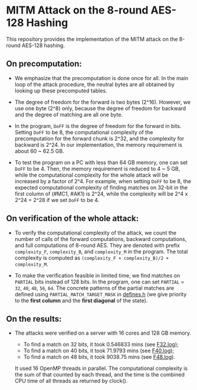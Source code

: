 # MITM Attack on the 8-round AES-128 Hashing

This repository provides the implementation of the MITM attack on the 8-round AES-128 hashing.

## On precomputation:

* We emphasize that the precomputation is done once for all. In the main loop of the attack procedure, the neutral bytes are all obtained by looking up these precomputed tables.

* The degree of freedom for the forward is two bytes (2^16). However, we use one byte (2^8) only, because the degree of freedom for backward and the degree of matching are all one byte. 

* In the program, `DoFF` is the degree of freedom for the forward in bits. Setting `DoFF` to be 8, the computational complexity of the precomputation for the forward chunk is 2^32, and the complexity for backward is 2^24. In our implementation, the memory requirement is about 60 ~ 62.5 GB. 

* To test the program on a PC with less than 64 GB memory, one can set `DoFF` to be 4. Then, the memory requirement is reduced to 4 ~ 5 GB, while the computational complexity for the whole attack will be increased by a factor of 2^4. For example,  when setting `DoFF` to be 8, the expected computational complexity of finding matches on 32-bit in the first column of (#MC1, #AK1) is 2^24, while the complexity will be 2^4 x 2^24 = 2^28 if we set `DoFF` to be 4.


## On verification of the whole attack:

* To verify the computational complexity of the attack, we count the number of calls of the forward computations, backward computations, and full computations of 8-round AES. They are denoted with prefix `complexity_F`, `complexity_B`, and `complexity_M` in the program. The total complexity is computed as `(complexity_F + complexity_B)/2 + complexity_M`.

* To make the verification feasible in limited time, we find matches on `PARTIAL` bits instead of 128 bits. In the program, one can set `PARTIAL` = `32`, `40`, `48`, `56`, `64`. The concrete patterns of the partial matches are defined using `PARTIAL_MATCH_TARGET_MASK` in [defines.h](https://github.com/MITM-AES-like-Hashing/AES128_8R/blob/master/defines.h) (we give priority to the **first column** and the **first diagonal** of the state).

## On the results:

* The attacks were verified on a server with 16 cores and 128 GB memory. 
  * To find a match on 32 bits, it took 0.546833 mins (see [F32.log](https://github.com/MITM-AES-like-Hashing/AES128_8R/blob/master/F32.log));
  * To find a match on 40 bits, it took 71.9793 mins (see [F40.log](https://github.com/MITM-AES-like-Hashing/AES128_8R/blob/master/F40.log));
  * To find a match on 48 bits, it took 9038.75 mins (see [F48.log](https://github.com/MITM-AES-like-Hashing/AES128_8R/blob/master/F48.log)).
  
  It used 16 OpenMP threads in parallel. The computational complexity is the sum of that counted by each thread, and the time is the combined CPU time of all threads as returned by clock().
